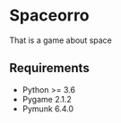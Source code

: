 # Spaceorro
That is a game about space
## Requirements
* Python >= 3.6
* Pygame 2.1.2
* Pymunk 6.4.0